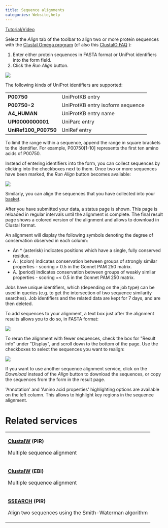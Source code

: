 ```yaml
---
title: Sequence alignments
categories: Website,help
---
```


<a href="https://www.youtube.com/watch?v=IAYFLfPQ0Gs" class="icon icon-generic namespaceIcons">Tutorial/Video</a>

Select the *Align* tab of the toolbar to align two or more protein sequences with the [Clustal Omega program](http://www.clustal.org/) (cf also this [ClustalO FAQ](https://www.ebi.ac.uk/Tools/msa/clustalo/help/faq.html) ):

1.  Enter either protein sequences in FASTA format or UniProt identifiers into the form field.
2.  Click the *Run Align* button.

![](https://github.com/ebi-uniprot/uniprot-manual/raw/main/images/align_form.png)

The following kinds of UniProt identifiers are supported:

|                       |                                  |
|:----------------------|:---------------------------------|
| **P00750**            | UniProtKB entry                  |
| **P00750-2**          | UniProtKB entry isoform sequence |
| **A4\_HUMAN**         | UniProtKB entry name             |
| **UPI0000000001**     | UniParc entry                    |
| **UniRef100\_P00750** | UniRef entry                     |

To limit the range within a sequence, append the range in square brackets to the identifier. For example, P00750\[1-10\] represents the first ten amino acids of P00750.

Instead of entering identifiers into the form, you can collect sequences by clicking into the checkboxes next to them. Once two or more sequences have been marked, the *Run Align* button becomes available:

![](https://github.com/ebi-uniprot/uniprot-manual/raw/main/images/align_select.png)

Similarly, you can align the sequences that you have collected into your [basket](https://www.uniprot.org/help/basket).

After you have submitted your data, a status page is shown. This page is reloaded in regular intervals until the alignment is complete. The final result page shows a colored version of the alignment and allows to download in Clustal format.

An alignment will display the following symbols denoting the degree of conservation observed in each column:

-   An \* (asterisk) indicates positions which have a single, fully conserved residue.
-   A : (colon) indicates conservation between groups of strongly similar properties - scoring &gt; 0.5 in the Gonnet PAM 250 matrix.
-   A. (period) indicates conservation between groups of weakly similar properties - scoring =&lt; 0.5 in the Gonnet PAM 250 matrix.

Jobs have unique identifiers, which (depending on the job type) can be used in queries (e.g. to get the intersection of two sequence similarity searches). Job identifiers and the related data are kept for 7 days, and are then deleted.

To add sequences to your alignment, a text box just after the alignment results allows you to do so, in FASTA format:

![](https://github.com/ebi-uniprot/uniprot-manual/raw/main/images/align_results2.png)

To rerun the alignment with fewer sequences, check the box for "Result info" under "Display", and scroll down to the bottom of the page. Use the checkboxes to select the sequences you want to realign:

![](https://github.com/ebi-uniprot/uniprot-manual/raw/main/images/align_results.png)

If you want to use another sequence alignment service, click on the *Download* instead of the *Align* button to download the sequences, or copy the sequences from the form in the result page.

'Annotation' and 'Amino acid properties' highlighting options are available on the left column. This allows to highlight key regions in the sequence alignment.

# Related services

<table><colgroup><col style="width: 100%" /></colgroup><tbody><tr class="odd"><td><p><strong><a href="http://pir.georgetown.edu/pirwww/search/multaln.html">ClustalW</a> (PIR)</strong></p><p>Multiple sequence alignment</p></td></tr><tr class="even"><td><p><strong><a href="https://www.ebi.ac.uk/clustalw/index.html">ClustalW</a> (EBI)</strong></p><p>Multiple sequence alignment</p></td></tr><tr class="odd"><td><p><strong><a href="http://pir.georgetown.edu/pirwww/search/pairwise.html">SSEARCH</a> (PIR)</strong></p><p>Align two sequences using the Smith-Waterman algorithm</p></td></tr></tbody></table>
